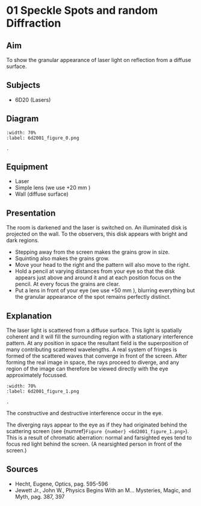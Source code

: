 # 01 Speckle Spots and random Diffraction 
    
  
## Aim   
 To show the granular appearance of laser light on reflection from a diffuse surface.    
  
## Subjects   
* 6D20 (Lasers)   

## Diagram
    
```{figure} figures/figure_0.png  
:width: 70%  
:label: 6d2001_figure_0.png  

. 
```
     
  
## Equipment   
- Laser
- Simple lens (we use $+20 \mathrm{~mm}$ )
- Wall (diffuse surface)
     
  
## Presentation   
The room is darkened and the laser is switched on. An illuminated disk is projected on the wall. To the observers, this disk appears with bright and dark regions.

- Stepping away from the screen makes the grains grow in size.
- Squinting also makes the grains grow.
- Move your head to the right and the pattern will also move to the right.
- Hold a pencil at varying distances from your eye so that the disk appears just above and around it and at each position focus on the pencil. At every focus the grains are clear.
- Put a lens in front of your eye (we use $+50 \mathrm{~mm}$ ), blurring everything but the granular appearance of the spot remains perfectly distinct.
   
  
## Explanation   
The laser light is scattered from a diffuse surface. This light is spatially coherent and it will fill the surrounding region with a stationary interference pattern. At any position in space the resultant field is the superposition of many contributing scattered wavelengths. A real system of fringes is formed of the scattered waves that converge in front of the screen. After forming the real image in space, the rays proceed to diverge, and any region of the image can therefore be viewed directly with the eye approximately focussed.
```{figure} figures/figure_1.png  
:width: 70%  
:label: 6d2001_figure_1.png  

. 
```
The constructive and destructive interference occur in the eye.

The diverging rays appear to the eye as if they had originated behind the scattering screen (see {numref}`Figure {number} <6d2001_figure_1.png>`). This is a result of chromatic aberration: normal and farsighted eyes tend to focus red light behind the screen. (A nearsighted person in front of the screen.)  
  
## Sources
 *  Hecht, Eugene, Optics, pag. 595-596 
 *  Jewett Jr., John W., Physics Begins With an M... Mysteries, Magic, and Myth, pag. 387, 397
  